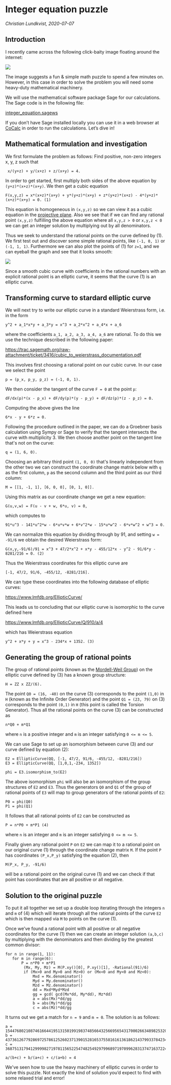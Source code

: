 # Integer equation puzzle

*Christian Lundkvist, 2020-07-07*

## Introduction

I recently came across the following click-baity image floating around the internet:

![](https://github.com/christianlundkvist/blog/blob/master/2020_07_07_integer_equation_puzzle/files/original_puzzle.png?raw=true)

The image suggests a fun & simple math puzzle to spend a few minutes on. However, in this case in order to solve the problem you will need some heavy-duty mathematical machinery.

We will use the mathematical software package Sage for our calculations. The Sage code is in the following file:

[integer_equation.sagews](https://github.com/christianlundkvist/blog/blob/master/2020_07_07_integer_equation_puzzle/files/integer_equation.sagews)

If you don’t have Sage installed locally you can use it in a web browser at [CoCalc](https://cocalc.com) in order to run the calculations. Let’s dive in!

## Mathematical formulation and investigation

We first formulate the problem as follows: Find positive, non-zero integers x, y, z such that 

```
 x/(y+z) + y/(x+z) + z/(x+y) = 4.
```

In order to get started, first multiply both sides of the above equation by `(y+z)*(x+z)*(x+y)`. We then get a cubic equation

```
F(x,y,z) = x*(x+z)*(x+y) + y*(y+z)*(x+y) + z*(y+z)*(x+z) - 4*(y+z)*(x+z)*(x+y) = 0. (1)
```

This equation is homogeneous in `(x,y,z)` so we can view it as a cubic equation in the [projective plane](https://en.wikipedia.org/wiki/Projective_plane). Also we see that if we can find any rational point `(x,y,z)` fulfilling the above equation where all `x,y,z > 0` or `x,y,z < 0` we can get an integer solution by multiplying out by all denominators.

Thus we seek to understand the rational points on the curve defined by (1). We first test out and discover some simple rational points, like `(-1, 0, 1)` or `(-1, 1, 1)`. Furthermore we can also plot the points of (1) for `z=1`, and we can eyeball the graph and see that it looks smooth:

![](https://github.com/christianlundkvist/blog/blob/master/2020_07_07_integer_equation_puzzle/files/cubic_plot.jpg?raw=true)

Since a smooth cubic curve with coefficients in the rational numbers with an explicit rational point is an elliptic curve, it seems that the curve (1) is an elliptic curve.

## Transforming curve to stardard elliptic curve

We will next try to write our elliptic curve in a standard Weierstrass form, i.e. in the form

```
y^2 + a_1*x*y + a_3*y = x^3 + a_2*x^2 + a_4*x + a_6
```

where the coefficients `a_1, a_2, a_3, a_4, a_6` are rational. To do this we use the technique described in the following paper:

<https://trac.sagemath.org/raw-attachment/ticket/3416/cubic_to_weierstrass_documentation.pdf>

This involves first choosing a rational point on our cubic curve. In our case we select the point 

```
p = (p_x, p_y, p_z) = (-1, 0, 1). 
```

We then consider the tangent of the curve `F = 0` at the point `p`:

```
dF/dx(p)*(x - p_x) + dF/dy(p)*(y - p_y) + dF/dz(p)*(z - p_z) = 0.
```

Computing the above gives the line

```
6*x - y + 6*z = 0.
```

Following the procedure outlined in the paper, we can do a Groebner basis calculation using Sympy or Sage to verify that the tangent intersects the curve with multiplicity 3. We then choose another point on the tangent line that's not on the curve:

```
q = (1, 6, 0).
```

Choosing an arbitrary third point `(1, 0, 0)` that's linearly independent from the other two we can construct the coordinate change matrix below with `q` as the first column, `p` as the second column and the third point as our third column:

```
M = [[1, -1, 1], [6, 0, 0], [0, 1, 0]].
```

Using this matrix as our coordinate change we get a new equation:

```
G(u,v,w) = F(u - v + w, 6*u, v) = 0,
```

which computes to

```
91*u^3 - 141*u^2*w - 6*u*v*w + 6*v^2*w - 15*u*w^2 - 6*v*w^2 + w^3 = 0.
```

We can normalize this equation by dividing through by 91, and setting `w = -91/6` we obtain the desired Weierstrass form:

```
G(x,y,-91/6)/91 = x^3 + 47/2*x^2 + x*y - 455/12*x - y^2 - 91/6*y - 8281/216 = 0. (2)
```

Thus the Weierstrass coordinates for this elliptic curve are

```
[-1, 47/2, 91/6, -455/12, -8281/216].
```

We can type these coordinates into the following database of elliptic curves:

<https://www.lmfdb.org/EllipticCurve/>

This leads us to concluding that our elliptic curve is isomorphic to the curve defined here

<https://www.lmfdb.org/EllipticCurve/Q/910/a/4>

which has Weierstrass equation

```
y^2 + x*y + y = x^3 - 234*x + 1352. (3)
```

## Generating the group of rational points

The group of rational points (known as the [Mordell-Weil Group](https://en.wikipedia.org/wiki/Mordell%E2%80%93Weil_theorem)) on the elliptic curve defined by (3) has a known group structure:

```
H = ZZ x ZZ/(6).
```

The point `Q0 = (16, -40)` on the curve (3) corresponds to the point `(1,0)` in `H` (known as the Infinite Order Generator) and the point `Q1 = (23, 79)` on (3) corresponds to the point `(0,1)` in `H` (this point is called the Torsion Generator). Thus all the rational points on the curve (3) can be constructed as

```
n*Q0 + m*Q1
```

where `n` is a positive integer and `m` is an integer satisfying `0 <= m <= 5`.

We can use Sage to set up an isomorphism between curve (3) and our curve defined by equation (2):

```
E2 = EllipticCurve(QQ, [-1, 47/2, 91/6, -455/12, -8281/216])
E3 = EllipticCurve(QQ, [1,0,1,-234, 1352])

phi = E3.isomorphism_to(E2)
```

The above isomorphism `phi` will also be an isomorphism of the group structures of `E2` and `E3`. Thus the generators `Q0` and `Q1` of the group of rational points of `E3` will map to group generators of the rational points of `E2`:

```
P0 = phi(Q0)
P1 = phi(Q1)
```

It follows that all rational points of `E2` can be constructed as

```
P = n*P0 + m*P1 (4)
```

where `n` is an integer and `m` is an integer satisfying `0 <= m <= 5`.

Finally given any rational point `P` on `E2` we can map it to a rational point on our original curve (1) through the coordinate change matrix `M`. If the point `P` has coordinates `(P_x,P_y)` satisfying the equation (2), then 

```
M(P_x, P_y, -91/6)
```

will be a rational point on the original curve (1) and we can check if that point has coordinates that are all positive or all negative.

## Solution to the original puzzle

To put it all together we set up a double loop iterating through the integers `n` and `m` of (4) which will iterate through all the rational points of the curve `E2` which is then mapped via `M` to points on the curve (1).

Once we’ve found a rational point with all positive or all negative coordinates for the curve (1) then we can create an integer solution `(a,b,c)` by multiplying with the denominators and then dividing by the greatest common divisor:

```
for n in range(1, 11):
   for m in range(6):
       P = n*P0 + m*P1
        (Mx, My, Mz) = M(P.xy()[0], P.xy()[1], -Rational(91)/6)
        if (Mx>0 and My>0 and Mz>0) or (Mx<0 and My<0 and Mz<0):
            Mxd = Mx.denominator()
            Myd = My.denominator()
            Mzd = Mz.denominator()
            dd = Mxd*Myd*Mzd
            gg = gcd( gcd(Mx*dd, My*dd), Mz*dd)
            a = abs(Mx)*dd/gg
            b = abs(My)*dd/gg
            c = abs(Mz)*dd/gg
```

It turns out we get a match for `n = 9` and `m = 0`. The solution is as follows:

```
a = 154476802108746166441951315019919837485664325669565431700026634898253202035277999
b = 4373612677928697257861252602371390152816537558161613618621437993378423467772036
c = 36875131794129999827197811565225474825492979968971970996283137471637224634055579

a/(b+c) + b/(a+c) + c/(a+b) = 4
```

We've seen how to use the heavy machinery of elliptic curves in order to solve this puzzle. Not exactly the kind of solution you’d expect to find with some relaxed trial and error!
